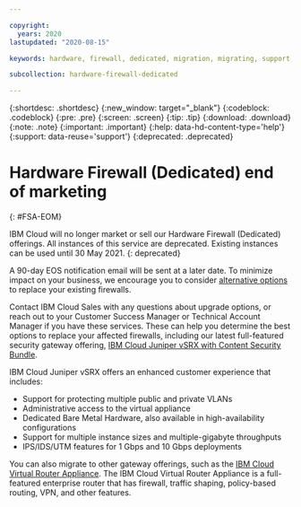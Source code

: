 ```yaml
---

copyright:
  years: 2020
lastupdated: "2020-08-15"

keywords: hardware, firewall, dedicated, migration, migrating, support, marketing

subcollection: hardware-firewall-dedicated

---
```


{:shortdesc: .shortdesc}
{:new_window: target="_blank"}
{:codeblock: .codeblock}
{:pre: .pre}
{:screen: .screen}
{:tip: .tip}
{:download: .download}
{:note: .note}
{:important: .important}
{:help: data-hd-content-type='help'}
{:support: data-reuse='support'}
{:deprecated: .deprecated}

# Hardware Firewall (Dedicated) end of marketing
{: #FSA-EOM}

IBM Cloud will no longer market or sell our Hardware Firewall (Dedicated) offerings. All instances of this service are deprecated. Existing instances can be used until 30 May 2021.
{: deprecated}

A 90-day EOS notification email will be sent at a later date. To minimize impact on your business, we encourage you to consider [alternative options](/docs/fortigate-10g?topic=fortigate-10g-exploring-firewalls) to replace your existing firewalls.

Contact IBM Cloud Sales with any questions about upgrade options, or reach out to your Customer Success Manager or Technical Account Manager if you have these services. These can help you determine the best options to replace your affected firewalls, including our latest full-featured security gateway offering, [IBM Cloud Juniper vSRX with Content Security Bundle](/docs/vsrx?topic=vsrx-getting-started).

IBM Cloud Juniper vSRX offers an enhanced customer experience that includes:

* Support for protecting multiple public and private VLANs
* Administrative access to the virtual appliance
* Dedicated Bare Metal Hardware, also available in high-availability configurations
* Support for multiple instance sizes and multiple-gigabyte throughputs
* IPS/IDS/UTM features for 1 Gbps and 10 Gbps deployments

You can also migrate to other gateway offerings, such as the [IBM Cloud Virtual Router Appliance](/docs/virtual-router-appliance?topic=virtual-router-appliance-getting-started). The IBM Cloud Virtual Router Appliance is a full-featured enterprise router that has firewall, traffic shaping, policy-based routing, VPN, and other features.
